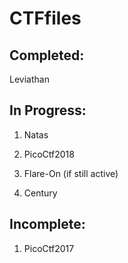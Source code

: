 # CTFfiles

## Completed: 

Leviathan

## In Progress:

1. Natas 

2. PicoCtf2018

3. Flare-On (if still active) 

4. Century

## Incomplete:

1. PicoCtf2017
